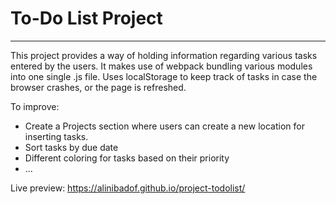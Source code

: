 # To-Do List Project
***
This project provides a way of holding information regarding various tasks entered by the users. It makes use of webpack bundling various modules into one single .js file. Uses localStorage to keep track of tasks in case the browser crashes, or the page is refreshed.

To improve:
* Create a Projects section where users can create a new location for inserting tasks.
* Sort tasks by due date
* Different coloring for tasks based on their priority
* ...

Live preview: https://alinibadof.github.io/project-todolist/
